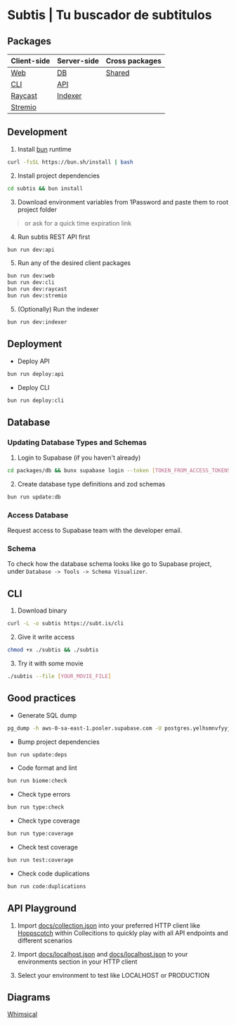 # Subtis | Tu buscador de subtitulos

## Packages

| Client-side | Server-side | Cross packages |
|-------------|-------------|----------------|
| [Web](/packages/web/) | [DB](/packages/db/) | [Shared](/packages/shared/) |
| [CLI](/packages/cli/) | [API](/packages/api/) |  |
| [Raycast](/packages/raycast/) |[Indexer](/packages/indexer/)  |
| [Stremio](/packages/stremio/) |                |

## Development

1. Install [bun](https://bun.sh/) runtime

```bash
curl -fsSL https://bun.sh/install | bash
```

2. Install project dependencies

```bash
cd subtis && bun install
```

3. Download environment variables from 1Password and paste them to root project folder

> or ask for a quick time expiration link

4. Run subtis REST API first

```bash
bun run dev:api
```

5. Run any of the desired client packages

```bash
bun run dev:web
bun run dev:cli
bun run dev:raycast
bun run dev:stremio
```

5. (Optionally) Run the indexer

```bash
bun run dev:indexer
```

## Deployment

- Deploy API

```bash
bun run deploy:api
```

- Deploy CLI

```bash
bun run deploy:cli
```

## Database

### Updating Database Types and Schemas

1. Login to Supabase (if you haven't already)

```bash
cd packages/db && bunx supabase login --token [TOKEN_FROM_ACCESS_TOKENS]
```

2. Create database type definitions and zod schemas

```bash
bun run update:db
```

### Access Database

Request access to Supabase team with the developer email.

### Schema

To check how the database schema looks like go to Supabase project, under `Database -> Tools -> Schema Visualizer`.

## CLI

1. Download binary

```bash
curl -L -o subtis https://subt.is/cli
```

2. Give it write access

```bash
chmod +x ./subtis && ./subtis
```

3. Try it with some movie

```bash
./subtis --file [YOUR_MOVIE_FILE]
```

## Good practices

- Generate SQL dump

```bash
pg_dump -h aws-0-sa-east-1.pooler.supabase.com -U postgres.yelhsmnvfyyjuamxbobs -d postgres -p 6543 -s > schema.sql
```

- Bump project dependencies

```bash
bun run update:deps
```

- Code format and lint

```bash
bun run biome:check
```

- Check type errors

```bash
bun run type:check
```

- Check type coverage

```bash
bun run type:coverage
```

- Check test coverage

```bash
bun run test:coverage
```

- Check code duplications

```bash
bun run code:duplications
```

## API Playground

1. Import [docs/collection.json](/docs/collection.json) into your preferred HTTP client like [Hoppscotch](https://hoppscotch.io/) within Collecitions to quickly play with all API endpoints and different scenarios

2. Import [docs/localhost.json](/docs/localhost.json) and [docs/localhost.json](/docs/production.json) to your environments section in your HTTP client

3. Select your environment to test like LOCALHOST or PRODUCTION

## Diagrams

[Whimsical](https://whimsical.com/Subtis-9VTuUJTU3KcGLHGbk19ioA)
